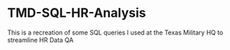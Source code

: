 # TMD-SQL-HR-Analysis
This is a recreation of some SQL queries I used at the Texas Military HQ to streamline HR Data QA
